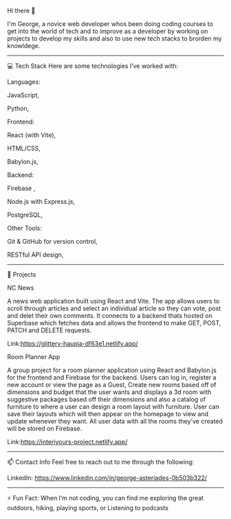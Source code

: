Hi there 👋

I'm George, a novice web developer whos been doing coding courses to get into the world of tech and to improve as a developer by working on projects to develop my skills and also to use new tech stacks to brorden my knowldege. 

---

💻 Tech Stack
Here are some technologies I’ve worked with:

Languages: 

JavaScript,

Python,

Frontend:

React (with Vite),

HTML/CSS,

Babylon.js,

Backend:

Firebase ,

Node.js with Express.js,

PostgreSQL,

Other Tools:

Git & GitHub for version control,

RESTful API design,

---

🌟 Projects

NC News

A news web application built using React and Vite. The app allows users to scroll through articles and select an individual article so they can vote, post and delet their own comments. It connects to a backend thats hosted on Superbase which fetches data and allows the frontend to make GET, POST, PATCH and DELETE  requests.

Link:https://glittery-haupia-df63e1.netlify.app/

Room Planner App

A group project for a room planner application using React and Babylon.js for the frontend and Firebase for the backend. Users can log in, register a new account or view the page as a Guest, Create new rooms based off of dimensions and budget that the user wants and displays a 3d room with suggestive packages based off their dimensions and also a catalog of furniture to where a user can design a room layout with furniture. User can save their layouts which will then appear on the homepage to view and update whenever they want. All user data with all the rooms they've created will be stored on Firebase.


Link:https://interiyours-project.netlify.app/

---

📫 Contact Info
Feel free to reach out to me through the following:

LinkedIn: https://www.linkedin.com/in/george-asteriades-0b503b322/

---

⚡ Fun Fact:
When I’m not coding, you can find me exploring the great outdoors, hiking, playing sports, or Listening to podcasts

